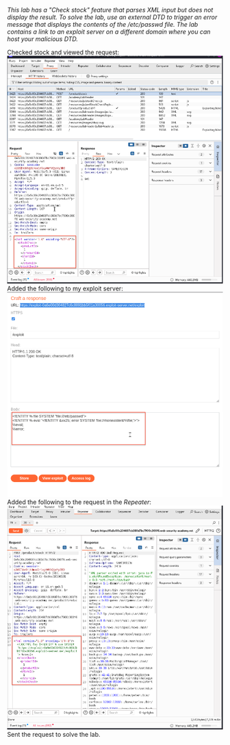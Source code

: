 *This lab has a "Check stock" feature that parses XML input but does not display the result.
To solve the lab, use an external DTD to trigger an error message that displays the contents of the /etc/passwd file.
The lab contains a link to an exploit server on a different domain where you can host your malicious DTD.*

Checked stock and viewed the request:
![Screenshot 2024-05-28 at 1.26.24 PM](images/Screenshot%202024-05-28%20at%201.26.24%20PM.png)
Added the following to my exploit server:
![Screenshot 2024-05-28 at 1.28.32 PM](images/Screenshot%202024-05-28%20at%201.28.32%20PM.png)
Added the following to the request in the *Repeater*:
![Screenshot 2024-05-28 at 1.29.46 PM](images/Screenshot%202024-05-28%20at%201.29.46%20PM.png)
Sent the request to solve the lab. 
